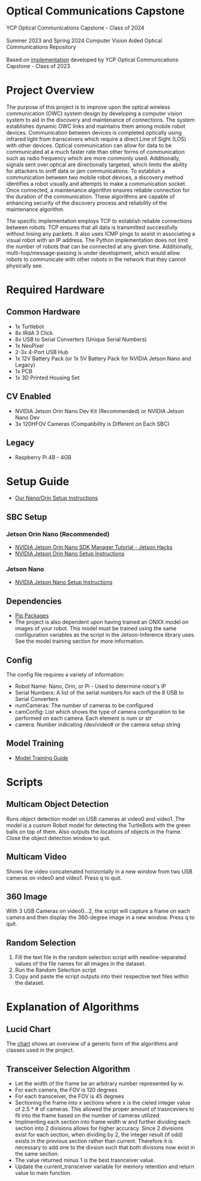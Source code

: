 # Optical Communications Capstone
YCP Optical Communications Capstone - Class of 2024 <br><br>
Summer 2023 and Spring 2024 Computer Vision Aided Optical Communications Repository <br><br>
Based on [implementation](https://github.com/rblack5/OpticalCommunications-2023) developed by YCP Optical Communications Capstone - Class of 2023

# Project Overview
The purpose of this project is to improve upon the optical wireless
communication (OWC) system design by developing a computer vision system to aid in the discovery and maintenance of connections. The system establishes dynamic OWC links and maintains them among mobile
robot devices. Communication between devices is completed optically using infrared light from transceivers which require a direct Line of Sight (LOS) with other devices. Optical communication can allow for data to be communicated at a much faster rate than other forms of communication such as radio frequency which are more commonly used. Additionally, signals sent over optical are directionally targeted, which limits the ability for attackers to sniff data or jam communications. To establish a communication between two mobile robot devices, a discovery method identifies a robot visually and attempts to make a communication socket. Once connected, a maintenance algorithm ensures reliable connection for the duration of the communication. These algorithms are capable of enhancing security of the discovery process and reliability of the
maintenance algorithm.<br>

The specific implementation employs TCP to establish reliable connections between robots. TCP ensures that all data is transmitted successfully without losing any packets. It also uses ICMP pings to assist in associating a visual robot with an IP address. The Python implementation does not limit the number of robots that can be connected at any given time. Additionally, multi-hop/message-passing is under development, which would allow robots to communicate with other robots in the network that they cannot physically see.

# Required Hardware
## Common Hardware
- 1x Turtlebot
- 8x IRdA 3 Click
- 8x USB to Serial Converters (Unique Serial Numbers)
- 1x NeoPixel
- 2-3x 4-Port USB Hub
- 1x 12V Battery Pack (or 1x 5V Battery Pack for NVIDIA Jetson Nano and Legacy)
- 1x PCB
- 1x 3D Printed Housing Set

## CV Enabled
- NVIDIA Jetson Orin Nano Dev Kit (Recommended) or NVIDIA Jetson Nano Dev
- 3x 120HFOV Cameras (Compatibility is Different on Each SBC)

## Legacy
- Raspberry Pi 4B - 4GB

# Setup Guide
- [Our Nano/Orin Setup Instructions](https://docs.google.com/document/d/15JkEmvYgIEC3yA9PwDp5FkcV1Wi_gssA3jcVqShUcK4/edit?usp=sharing)

## SBC Setup
### Jetson Orin Nano (Recommended)
- [NVIDIA Jetson Orin Nano SDK Manager Tutorial - Jetson Hacks](https://www.youtube.com/watch?v=Ucg5Zqm9ZMk)
- [NVIDIA Jetson Orin Nano Setup Instructions](https://developer.nvidia.com/embedded/learn/get-started-jetson-orin-nano-devkit)

### Jetson Nano
- [NVIDIA Jetson Nano Setup Instructions](https://developer.nvidia.com/embedded/learn/get-started-jetson-nano-devkit#setup)

## Dependencies
- [Pip Packages](https://docs.google.com/document/d/19U83-BOBsWA5D3D2DjtCTBzkktnS8ETZsRZ8RgFJoPo/edit?usp=sharing)
- The project is also dependent upon having trained an ONXX model on images of your robot. This model must be trained using the same configuration variables as the script in the Jetson-Inference library uses. See the model training section for more information.

## Config
The config file requires a variety of information:
- Robot Name: Nano, Orin, or Pi - Used to determine robot's IP
- Serial Numbers: A list of the serial numbers for each of the 8 USB to Serial Converters
- numCameras: The number of cameras to be configured
- camConfig: List which shows the type of camera configuration to be performed on each camera. Each element is num or str
- camera: Number indicating /dev/video# or the camera setup string

## Model Training
- [Model Training Guide](https://docs.google.com/document/d/1wqQ4I6UneBfly3QXc5Vk7nawu_xqPGS6TMjoguLXod0/edit?usp=sharing)

# Scripts

## Multicam Object Detection
Runs object detection model on USB cameras at video0 and video1. The model is a custom Robot model for detecting the TurtleBots with the green balls on top of them. 
Also outputs the locations of objects in the frame.
Close the object detection window to quit.

## Multicam Video
Shows live video concatenated horizontally in a new window from two USB cameras on video0 and video1.
Press q to quit.

## 360 Image
With 3 USB Cameras on video0...2, the script will capture a frame on each camera and then display the 360-degree image in a new window. 
Press q to quit.

## Random Selection
1. Fill the text file in the random selection script with newline-separated values of the file names for all images in the dataset.
2. Run the Random Selection script
3. Copy and paste the script outputs into their respective text files within the dataset.

# Explanation of Algorithms
## Lucid Chart
The [chart](https://lucid.app/lucidchart/68bc1108-b73c-4437-a24c-5dfeb9024ba8/edit?viewport_loc=-1045%2C-367%2C3211%2C1505%2CP0rfHEjzH4FS&invitationId=inv_ac62b577-ed63-40af-b33c-7325d81c58c3) shows an overview of a generic form of the algorithms and classes used in the project.

## Transceiver Selection Algorithm
- Let the width of the frame be an arbitrary number represented by w.
- For each camera, the FOV is 120 degrees
- For each transceiver, the FOV is 45 degrees
- Sectioning the frame into x sections where x is the cieled integer value of 2.5 * # of cameras. This allowed the proper amount of trasnceviers to fit into the frame based on the number of cameras utilized.
- Implmenting each section into frame width w and further dividing each section into 2 divisions allows for higher accuracy. Since 2 divisions exist for each section, when dividing by 2, the integer result (if odd) exists in the previous section rather than current. Therefore it is necessary to add one to the divsion such that both divisions now exist in the same section.
- The value returned minus 1 is the best trasnceiver value.
- Update the current_transceiver variable for memory retention and return value to main function. 

